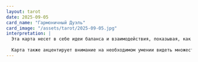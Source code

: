 ```yaml
---
layout: tarot
date: 2025-09-05
card_name: "Гармоничный Дуэль"
card_image: "/assets/tarot/2025-09-05.jpg"
interpretation: |
  Эта карта несет в себе идеи баланса и взаимодействия, показывая, как два сильных начала могут сосуществовать и дополнять друг друга, несмотря на различия. Сегодня может быть время, когда вам придется столкнуться с вызовами, но вместо того чтобы противостоять им враждебно, найдите способ сотрудничать. Гармоничный Дуэль напоминает о важности компромисса и взаимопонимания. Это может быть особенный день для разрешения конфликтов и налаживания отношений, как в личной жизни, так и в профессиональной сфере.
  
  Карта также акцентирует внимание на необходимом умении видеть множество точек зрения. Постарайтесь отстраниться от своей привычной позиции и взглянуть на ситуацию с других сторон. Возможно, есть возможность обучения у оппонента или получения новой перспективы. Энергия карты вдохновляет вас находить золотую середину, что сделает ваш день более продуктивным и радостным. Следите за возможностями для создания союзов, которые могут возникнуть даже в самый неожиданный момент.
---
```

